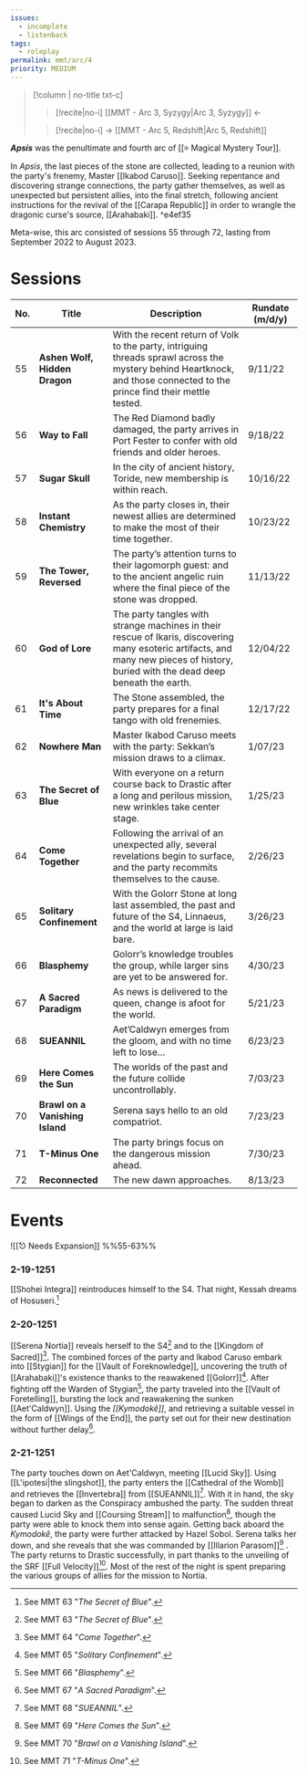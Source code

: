 ```yaml
---
issues:
  - incomplete
  - listenback
tags:
  - roleplay
permalink: mmt/arc/4
priority: MEDIUM
---
```



>[!column | no-title txt-c]
>>[!recite|no-i] [[MMT - Arc 3, Syzygy|Arc 3, Syzygy]] ←
>
>> [!recite|no-i] → [[MMT - Arc 5, Redshift|Arc 5, Redshift]]
>> 

***Apsis*** was the penultimate and fourth arc of [[⍟ Magical Mystery Tour]].

In *Apsis*, the last pieces of the stone are collected, leading to a reunion with the party's frenemy, Master [[Ikabod Caruso]]. Seeking repentance and discovering strange connections, the party gather themselves, as well as unexpected but persistent allies, into the final stretch, following ancient instructions for the revival of the [[Carapa Republic]] in order to wrangle the dragonic curse's source, [[Arahabaki]]. ^e4ef35

Meta-wise, this arc consisted of sessions 55 through 72, lasting from September 2022 to August 2023.

# Sessions

| No. | Title                           | Description                                                                                                                                                                          | Rundate (m/d/y) |
| --- | ------------------------------- | ------------------------------------------------------------------------------------------------------------------------------------------------------------------------------------ | --------------- |
| 55  | **Ashen Wolf, Hidden Dragon**   | With the recent return of Volk to the party, intriguing threads sprawl across the mystery behind Heartknock, and those connected to the prince find their mettle tested.             | 9/11/22         |
| 56  | **Way to Fall**                 | The Red Diamond badly damaged, the party arrives in Port Fester to confer with old friends and older heroes.                                                                         | 9/18/22         |
| 57  | **Sugar Skull**                 | In the city of ancient history, Toride, new membership is within reach.                                                                                                              | 10/16/22        |
| 58  | **Instant Chemistry**           | As the party closes in, their newest allies are determined to make the most of their time together.                                                                                  | 10/23/22        |
| 59  | **The Tower, Reversed**         | The party’s attention turns to their lagomorph guest: and to the ancient angelic ruin where the final piece of the stone was dropped.                                                | 11/13/22        |
| 60  | **God of Lore**                 | The party tangles with strange machines in their rescue of Ikaris, discovering many esoteric artifacts, and many new pieces of history, buried with the dead deep beneath the earth. | 12/04/22        |
| 61  | **It's About Time**             | The Stone assembled, the party prepares for a final tango with old frenemies.                                                                                                        | 12/17/22        |
| 62  | **Nowhere Man**                 | Master Ikabod Caruso meets with the party: Sekkan’s mission draws to a climax.                                                                                                       | 1/07/23         |
| 63  | **The Secret of Blue**          | With everyone on a return course back to Drastic after a long and perilous mission, new wrinkles take center stage.                                                                  | 1/25/23         |
| 64  | **Come Together**               | Following the arrival of an unexpected ally, several revelations begin to surface, and the party recommits themselves to the cause.                                                  | 2/26/23         |
| 65  | **Solitary Confinement**        | With the Golorr Stone at long last assembled, the past and future of the S4, Linnaeus, and the world at large is laid bare.                                                          | 3/26/23         |
| 66  | **Blasphemy**                   | Golorr’s knowledge troubles the group, while larger sins are yet to be answered for.                                                                                                 | 4/30/23         |
| 67  | **A Sacred Paradigm**           | As news is delivered to the queen, change is afoot for the world.                                                                                                                    | 5/21/23         |
| 68  | **SUEANNIL**                    | Aet’Caldwyn emerges from the gloom, and with no time left to lose…                                                                                                                   | 6/23/23         |
| 69  | **Here Comes the Sun**          | The worlds of the past and the future collide uncontrollably.                                                                                                                        | 7/03/23         |
| 70  | **Brawl on a Vanishing Island** | Serena says hello to an old compatriot.                                                                                                                                              | 7/23/23         |
| 71  | **T-Minus One**                 | The party brings focus on the dangerous mission ahead.                                                                                                                               | 7/30/23         |
| 72  | **Reconnected**                 | The new dawn approaches.                                                                                                                                                             | 8/13/23         |

# Events
![[⎋ Needs Expansion]]
%%55-63%%

### 2-19-1251
[[Shohei Integra]] reintroduces himself to the S4. That night, Kessah dreams of Hosuseri.[^63]

### 2-20-1251
[[Serena Nortia]] reveals herself to the S4[^63] and to the [[Kingdom of Sacred]][^64]. The combined forces of the party and Ikabod Caruso embark into [[Stygian]] for the [[Vault of Foreknowledge]], uncovering the truth of [[Arahabaki]]'s existence thanks to the reawakened [[Golorr]][^65]. After fighting off the Warden of Stygian[^66], the party traveled into the [[Vault of Foretelling]], bursting the lock and reawakening the sunken [[Aet'Caldwyn]]. Using the *[[Kymodokê]]*, and retrieving a suitable vessel in the form of [[Wings of the End]], the party set out for their new destination without further delay[^67].

### 2-21-1251
The party touches down on Aet'Caldwyn, meeting [[Lucid Sky]]. Using [[L'ipotesi|the slingshot]], the party enters the [[Cathedral of the Womb]] and retrieves the [[Invertebra]] from [[SUEANNIL]][^68]. With it in hand, the sky began to darken as the Conspiracy ambushed the party. The sudden threat caused Lucid Sky and [[Coursing Stream]] to malfunction[^69], though the party were able to knock them into sense again. Getting back aboard the *Kymodokê*, the party were further attacked by Hazel Sobol. Serena talks her down, and she reveals that she was commanded by [[Illarion Parasom]][^70] . The party returns to Drastic successfully, in part thanks to the unveiling of the SRF [[Full Velocity]][^71]. Most of the rest of the night is spent preparing the various groups of allies for the mission to Nortia.


[^63]: See MMT 63 "*The Secret of Blue*".
[^64]: See MMT 64 "*Come Together*".
[^65]: See MMT 65 "*Solitary Confinement*".
[^66]: See MMT 66 "*Blasphemy*".
[^67]: See MMT 67 "*A Sacred Paradigm*".
[^68]: See MMT 68 "*SUEANNIL*". 
[^69]: See MMT 69 "*Here Comes the Sun*".
[^70]: See MMT 70 "*Brawl on a Vanishing Island*".
[^71]: See MMT 71 "*T-Minus One*".
[^72]: See MMT 72 "*Reconnected*".

